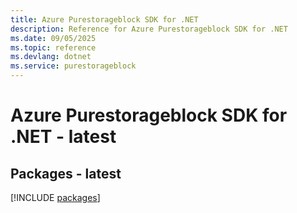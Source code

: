 ```yaml
---
title: Azure Purestorageblock SDK for .NET
description: Reference for Azure Purestorageblock SDK for .NET
ms.date: 09/05/2025
ms.topic: reference
ms.devlang: dotnet
ms.service: purestorageblock
---
```

# Azure Purestorageblock SDK for .NET - latest
## Packages - latest
[!INCLUDE [packages](purestorageblock-index.md)]
